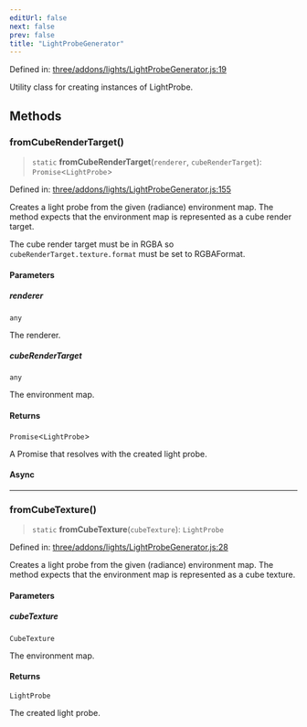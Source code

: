 ```yaml
---
editUrl: false
next: false
prev: false
title: "LightProbeGenerator"
---
```


Defined in: [three/addons/lights/LightProbeGenerator.js:19](https://github.com/DefinitelyMaybe/three-i18n/blob/fa57b79433d1c349ffb23a78727299c8d4190136/three/addons/lights/LightProbeGenerator.js#L19)

Utility class for creating instances of LightProbe.

## Methods

### fromCubeRenderTarget()

> `static` **fromCubeRenderTarget**(`renderer`, `cubeRenderTarget`): `Promise`\<`LightProbe`\>

Defined in: [three/addons/lights/LightProbeGenerator.js:155](https://github.com/DefinitelyMaybe/three-i18n/blob/fa57b79433d1c349ffb23a78727299c8d4190136/three/addons/lights/LightProbeGenerator.js#L155)

Creates a light probe from the given (radiance) environment map.
The method expects that the environment map is represented as a cube render target.

The cube render target must be in RGBA so `cubeRenderTarget.texture.format` must be
set to RGBAFormat.

#### Parameters

##### renderer

`any`

The renderer.

##### cubeRenderTarget

`any`

The environment map.

#### Returns

`Promise`\<`LightProbe`\>

A Promise that resolves with the created light probe.

#### Async

***

### fromCubeTexture()

> `static` **fromCubeTexture**(`cubeTexture`): `LightProbe`

Defined in: [three/addons/lights/LightProbeGenerator.js:28](https://github.com/DefinitelyMaybe/three-i18n/blob/fa57b79433d1c349ffb23a78727299c8d4190136/three/addons/lights/LightProbeGenerator.js#L28)

Creates a light probe from the given (radiance) environment map.
The method expects that the environment map is represented as a cube texture.

#### Parameters

##### cubeTexture

`CubeTexture`

The environment map.

#### Returns

`LightProbe`

The created light probe.
